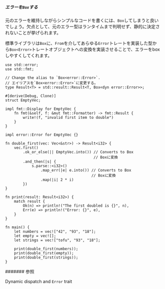 ##### エラーを`Box`する

元のエラーを維持しながらシンプルなコードを書くには、`Box`してしまうと良いでしょう。欠点として、元のエラー型はランタイムまで判明せず、静的に決定されないことが挙げられます。

標準ライブラリは`Box`に、`From`を介してあらゆる`Error`トレートを実装した型から`Box<Error>`トレートオブジェクトへの変換を実装させることで、エラーをboxしやすくしてくれます。

    use std::error;
    use std::fmt;

    // Change the alias to `Box<error::Error>`.
    // エイリアスを`Box<error::Error>`に変更する。
    type Result<T> = std::result::Result<T, Box<dyn error::Error>>;

    #[derive(Debug, Clone)]
    struct EmptyVec;

    impl fmt::Display for EmptyVec {
        fn fmt(&self, f: &mut fmt::Formatter) -> fmt::Result {
            write!(f, "invalid first item to double")
        }
    }

    impl error::Error for EmptyVec {}

    fn double_first(vec: Vec<&str>) -> Result<i32> {
        vec.first()
            .ok_or_else(|| EmptyVec.into()) // Converts to Box
                                            // Boxに変換
            .and_then(|s| {
                s.parse::<i32>()
                    .map_err(|e| e.into()) // Converts to Box
                                           // Boxに変換
                    .map(|i| 2 * i)
            })
    }

    fn print(result: Result<i32>) {
        match result {
            Ok(n) => println!("The first doubled is {}", n),
            Err(e) => println!("Error: {}", e),
        }
    }

    fn main() {
        let numbers = vec!["42", "93", "18"];
        let empty = vec![];
        let strings = vec!["tofu", "93", "18"];

        print(double_first(numbers));
        print(double_first(empty));
        print(double_first(strings));
    }

####### 参照

Dynamic
dispatch
and `Error`
trait

